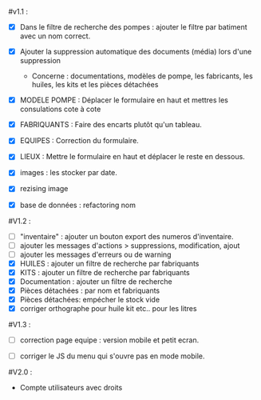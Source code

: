 #v1.1 : 
- [x] Dans le filtre de recherche des pompes : ajouter le filtre par batiment avec un nom correct. 
- [x] Ajouter la suppression automatique des documents (média) lors d'une suppression
  - Concerne : documentations, modèles de pompe, les fabricants, les huiles, les kits et les pièces détachées
- [x] MODELE POMPE : Déplacer le formulaire en haut et mettres les consulations cote à cote 
- [x] FABRIQUANTS : Faire des encarts plutôt qu'un tableau.
- [x] EQUIPES : Correction du formulaire. 
- [x] LIEUX : Mettre le formulaire en haut et déplacer le reste en dessous.
- [x] images : les stocker par date.
- [x] rezising image
- [x] base de données : refactoring nom 


#V1.2 :
- [ ] "inventaire" : ajouter un bouton export des numeros d'inventaire.
- [ ] ajouter les messages d'actions > suppressions, modification, ajout
- [ ] ajouter les messages d'erreurs ou de warning
- [x] HUILES : ajouter un filtre de recherche par fabriquants
- [x] KITS : ajouter un filtre de recherche par fabriquants
- [x] Documentation : ajouter un filtre de recherche
- [x] Pièces détachées : par nom et fabriquants
- [x] Pièces détachées: empécher le stock vide
- [x] corriger orthographe pour huile kit etc.. pour les litres

#V1.3 : 

- [ ] correction page equipe : version mobile et petit ecran.
- [ ] corriger le JS du menu qui s'ouvre pas en mode mobile.


#V2.0 :
- Compte utilisateurs avec droits